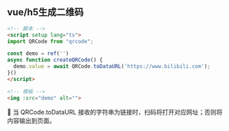 ## vue/h5生成二维码

```html
<!-- 脚本 -->
<script setup lang="ts">
import QRCode from "qrcode";

const demo = ref('')
async function createQRCode() {
  demo.value = await QRCode.toDataURL('https://www.bilibili.com');
}()
</script>

<!-- 模板 -->
<img :src="demo" alt="">
```

:whale: 当 QRCode.toDataURL 接收的字符串为链接时，扫码将打开对应网址；否则将内容输出到页面。





